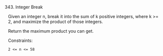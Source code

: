 343. Integer Break

Given an integer n, break it into the sum of k positive integers, where k >= 2, and maximize the product of those integers.

Return the maximum product you can get.

Constraints:

    2 <= n <= 58
